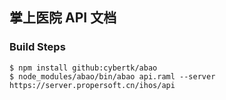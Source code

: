 ## 掌上医院 API 文档

### Build Steps

```
$ npm install github:cybertk/abao
$ node_modules/abao/bin/abao api.raml --server https://server.propersoft.cn/ihos/api
```
